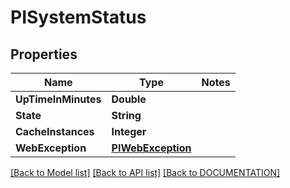 # PISystemStatus

## Properties
Name | Type | Notes
------------ | ------------- | -------------
**UpTimeInMinutes** | **Double**
**State** | **String**
**CacheInstances** | **Integer**
**WebException** | **[**PIWebException**](../models/PIWebException.md)**

[[Back to Model list]](../../DOCUMENTATION.md#documentation-for-models) [[Back to API list]](../../DOCUMENTATION.md#documentation-for-api-endpoints) [[Back to DOCUMENTATION]](../../DOCUMENTATION.md)
